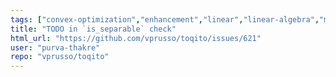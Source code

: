 ```yaml
---
tags: ["convex-optimization","enhancement","linear","linear-algebra","matrix-analysis","nonlocal-game","physics","python","python-3","python3","quantum","quantum-computing","quantum-information","quantum-information-science","quantum-information-theory","quantum-physics","quantum-programming","quantum-programming-language","research","semidefinite-programming","unitaryhack"]
title: "TODO in `is_separable` check"
html_url: "https://github.com/vprusso/toqito/issues/621"
user: "purva-thakre"
repo: "vprusso/toqito"
---
```


